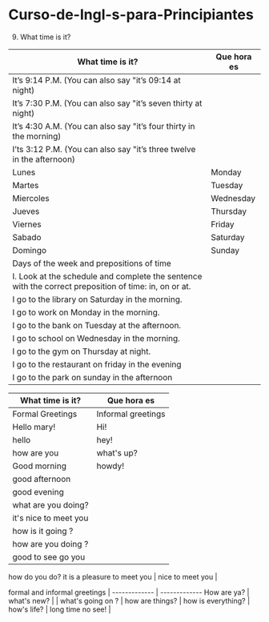 # Curso-de-Ingl-s-para-Principiantes
9. What time is it?

What time is it?  | Que hora es
------------- | -------------
It’s 9:14 P.M. (You can also say "it’s 09:14 at night) |
It’s 7:30 P.M. (You can also say "it’s seven thirty at night) |
It’s 4:30 A.M. (You can also say "it’s four thirty in the morning) |
I’ts 3:12 P.M. (You can also say "it’s three twelve in the afternoon) |
Lunes | Monday
Martes | Tuesday
Miercoles | Wednesday
Jueves | Thursday
Viernes | Friday
Sabado | Saturday
Domingo | Sunday
Days of the week and prepositions of time |
I. Look at the schedule and complete the sentence with the correct preposition of time: in, on or at. |
I go to the library on Saturday in the morning.|
I go to work on Monday in the morning. |
I go to the bank on Tuesday at the afternoon.|
I go to school on Wednesday in the morning.|
I go to the gym on Thursday at night.|
I go to the restaurant on friday in the evening|
I go to the park on sunday in the afternoon|

What time is it?  | Que hora es
------------- | -------------
Formal Greetings | Informal greetings
Hello mary! | Hi!
hello | hey!
how are you | what's up?
Good morning | howdy!
good afternoon | 
good evening | 
what are you doing? |
it's nice to meet you  |
how is it going ? |
how are you doing ? |  
good to see go you |
how do you do?
it is a pleasure to meet you |
nice to meet you |

formal and informal greetings  | 
------------- | -------------
How are ya? |
what's new? | |
what's going on ? |
how are things? |
how is everything? |
how's life? |
long time no see! |

